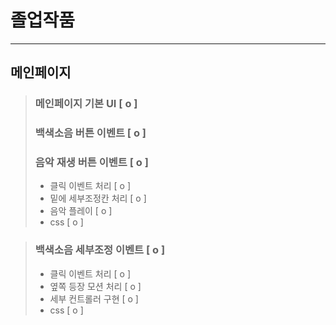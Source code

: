 # 졸업작품

---

## 메인페이지

> ### 메인페이지 기본 UI [ o ]
>
> ### 백색소음 버튼 이벤트 [ o ]
>
> ### 음악 재생 버튼 이벤트 [ o ]
>
> - 클릭 이벤트 처리 [ o ]
> - 밑에 세부조정칸 처리 [ o ]
> - 음악 플레이 [ o ]
> - css [ o ]

> ### 백색소음 세부조정 이벤트 [ o ]
>
> - 클릭 이벤트 처리 [ o ]
> - 옆쪽 등장 모션 처리 [ o ]
> - 세부 컨트롤러 구현 [ o ]
> - css [ o ]
